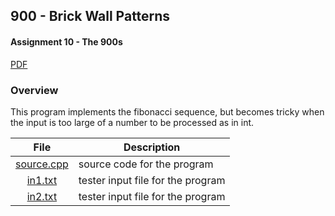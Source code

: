 ## 900 - Brick Wall Patterns
#### Assignment 10 - The 900s
[PDF](https://github.com/sgilliland/4883-Programming_Techniques-Gilliland/blob/main/Assignments/P900/900.pdf)

### Overview

This program implements the fibonacci sequence, but becomes tricky when the input is too large of a number to be processed as in int.

| File | Description |
| :----: | ----------- |
| [source.cpp](https://github.com/sgilliland/4883-Programming_Techniques-Gilliland/blob/main/Assignments/P900/source.cpp) |  source code for the program |
| [in1.txt](https://github.com/sgilliland/4883-Programming_Techniques-Gilliland/blob/main/Assignments/P900/in1.txt) |  tester input file for the program |
| [in2.txt](https://github.com/sgilliland/4883-Programming_Techniques-Gilliland/blob/main/Assignments/P900/in1.txt) |  tester input file for the program |